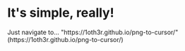 <h1>It's simple, really!</h1>
<p>Just navigate to... "https://1oth3r.github.io/png-to-cursor/"(https://1oth3r.github.io/png-to-cursor/)</p>
